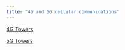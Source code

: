 ```yaml
---
title: "4G and 5G cellular communications"
---
```

[4G Towers](4G-Towers.md)

[5G Towers](Others/5GTowers.md)